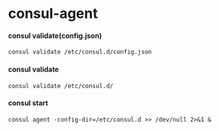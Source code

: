 # consul-agent
#### consul validate(config.json)
```
consul validate /etc/consul.d/config.json
```
#### consul validate
```
consul validate /etc/consul.d/
```
#### consul start
```
consul agent -config-dir=/etc/consul.d >> /dev/null 2>&1 &
```
